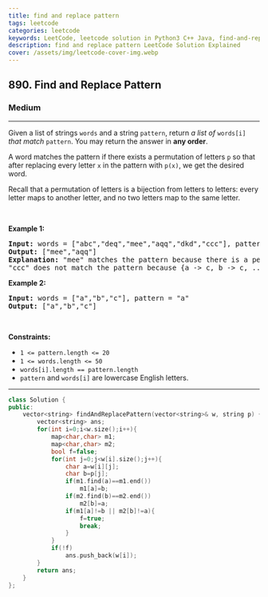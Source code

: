 ```yaml
---
title: find and replace pattern
tags: leetcode
categories: leetcode
keywords: LeetCode, leetcode solution in Python3 C++ Java, find-and-replace-pattern solution
description: find and replace pattern LeetCode Solution Explained
cover: /assets/img/leetcode-cover-img.webp
---
```





<h2>890. Find and Replace Pattern</h2><h3>Medium</h3><hr><div><p>Given a list of strings <code>words</code> and a string <code>pattern</code>, return <em>a list of</em> <code>words[i]</code> <em>that match</em> <code>pattern</code>. You may return the answer in <strong>any order</strong>.</p>

<p>A word matches the pattern if there exists a permutation of letters <code>p</code> so that after replacing every letter <code>x</code> in the pattern with <code>p(x)</code>, we get the desired word.</p>

<p>Recall that a permutation of letters is a bijection from letters to letters: every letter maps to another letter, and no two letters map to the same letter.</p>

<p>&nbsp;</p>
<p><strong>Example 1:</strong></p>

<pre><strong>Input:</strong> words = ["abc","deq","mee","aqq","dkd","ccc"], pattern = "abb"
<strong>Output:</strong> ["mee","aqq"]
<strong>Explanation:</strong> "mee" matches the pattern because there is a permutation {a -&gt; m, b -&gt; e, ...}. 
"ccc" does not match the pattern because {a -&gt; c, b -&gt; c, ...} is not a permutation, since a and b map to the same letter.
</pre>

<p><strong>Example 2:</strong></p>

<pre><strong>Input:</strong> words = ["a","b","c"], pattern = "a"
<strong>Output:</strong> ["a","b","c"]
</pre>

<p>&nbsp;</p>
<p><strong>Constraints:</strong></p>

<ul>
	<li><code>1 &lt;= pattern.length &lt;= 20</code></li>
	<li><code>1 &lt;= words.length &lt;= 50</code></li>
	<li><code>words[i].length == pattern.length</code></li>
	<li><code>pattern</code> and <code>words[i]</code> are lowercase English letters.</li>
</ul>
</div>

---




```cpp
class Solution {
public:
    vector<string> findAndReplacePattern(vector<string>& w, string p) {
        vector<string> ans;
        for(int i=0;i<w.size();i++){
            map<char,char> m1;
            map<char,char> m2;
            bool f=false;
            for(int j=0;j<w[i].size();j++){
                char a=w[i][j];
                char b=p[j];
                if(m1.find(a)==m1.end())
                    m1[a]=b;
                if(m2.find(b)==m2.end())
                    m2[b]=a;
                if(m1[a]!=b || m2[b]!=a){
                    f=true;
                    break;
                }   
            }
            if(!f)
                ans.push_back(w[i]);
        }
        return ans;
    }
};
```
